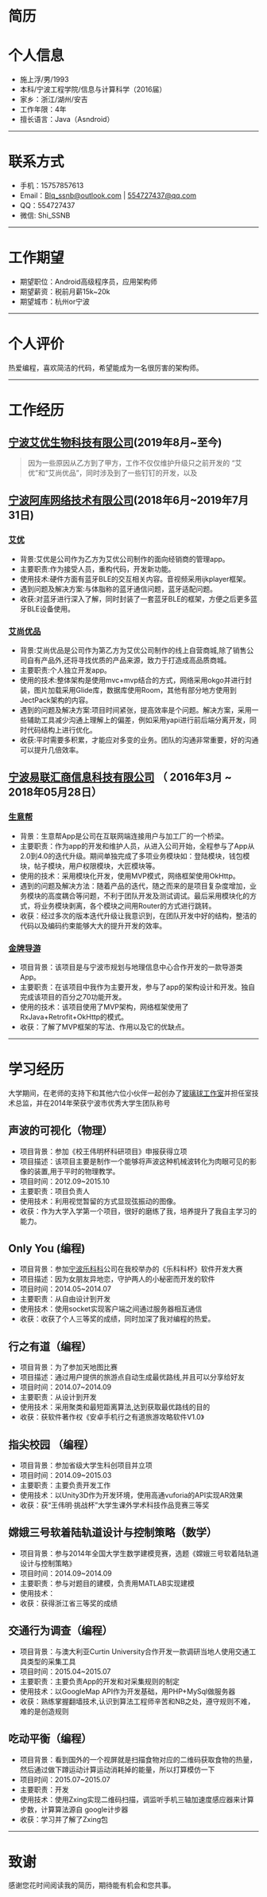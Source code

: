 # 简历

# 个人信息

 - 施上浮/男/1993
 - 本科/宁波工程学院/信息与计算科学（2016届）
 - 家乡：浙江/湖州/安吉
 - 工作年限：4年
 - 擅长语言：Java（Asndroid）

 ---

# 联系方式

- 手机：15757857613
- Email：Blq_ssnb@outlook.com | 554727437@qq.com
- QQ：554727437
- 微信: Shi_SSNB

---

# 工作期望

- 期望职位：Android高级程序员，应用架构师
- 期望薪资：税前月薪15k~20k
- 期望城市：杭州or宁波
---

# 个人评价

热爱编程，喜欢简洁的代码，希望能成为一名很厉害的架构师。

---

# 工作经历
## [宁波艾优生物科技有限公司]()(2019年8月~至今)
> 因为一些原因从乙方到了甲方，工作不仅仅维护升级只之前开发的 “艾优”和“艾尚优品”，同时涉及到了一些钉钉的开发，以及


## [宁波阿库网络技术有限公司]()(2018年6月~2019年7月31日)

### [艾优]()
+ 背景:艾优是公司作为乙方为艾优公司制作的面向经销商的管理app。
+ 主要职责:作为接受人员，重构代码，开发新功能。
+ 使用技术:硬件方面有蓝牙BLE的交互相关内容。音视频采用ijkplayer框架。
+ 遇到问题及解决方案:与体脂称的蓝牙通信问题，蓝牙适配问题。
+ 收获:对蓝牙进行深入了解，同时封装了一套蓝牙BLE的框架，方便之后更多蓝牙BLE设备使用。

### [艾尚优品](http://crm.apiyoo.com:8086/)
+ 背景:艾尚优品是公司作为第乙方为艾优公司制作的线上自营商城,除了销售公司自有产品外,还将寻找优质的产品来源，致力于打造成高品质商城。
+ 主要职责:个人独立开发app。
+ 使用的技术:整体架构是使用mvc+mvp结合的方式，网络采用okgo并进行封装，图片加载采用Glide库，数据库使用Room，其他有部分地方使用到JectPack架构的内容。
+ 遇到的问题及解决方案:项目时间紧张，提高效率是个问题。解决方案，采用一些辅助工具减少沟通上理解上的偏差，例如采用yapi进行前后端分离开发，同时代码结构上进行优化。
+ 收获:平时需要多积累，才能应对多变的业务。团队的沟通非常重要，好的沟通可以提升几倍效率。


## [宁波易联汇商信息科技有限公司](http://www.easylinking.cn/) （ 2016年3月 ~ 2018年05月28日）

### [生意帮](http://www.easylinking.cn/download.html)

+ 背景：生意帮App是公司在互联网端连接用户与加工厂的一个桥梁。
+ 主要职责：作为app的开发和维护人员，从进入公司开始，全程参与了App从2.0到4.0的迭代升级。期间单独完成了多项业务模块如：登陆模块，钱包模块，帖子模块，用户权限模块，大匠模块等。
+ 使用的技术：采用模块化开发，使用MVP模式，网络框架使用OkHttp。
+ 遇到的问题及解决方法：随着产品的迭代，随之而来的是项目复杂度增加，业务模块的高度耦合等问题，不利于团队开发及测试调试。最后采用模块化的方式，将业务模块剥离，各个模块之间用Router的方式进行跳转。
+ 收获：经过多次的版本迭代升级让我意识到，在团队开发中好的结构，整洁的代码以及编码约束能够大大的提升开发的效率。

### [金牌导游](http://shouji.baidu.com/software/11677177.html)
+ 项目背景：该项目是与宁波市规划与地理信息中心合作开发的一款导游类App。
+ 主要职责：在该项目中我作为主要开发，参与了app的架构设计和开发。独自完成该项目的百分之70功能开发。
+ 使用的技术：该项目使用了MVP架构，网络框架使用了RxJava+Retrofit+OkHttp的模式。
+ 收获：了解了MVP框架的写法、作用以及它的优缺点。

---

# 学习经历
大学期间，在老师的支持下和其他六位小伙伴一起创办了[玻璃球工作室](http://www.boliq.cn/)并担任室技术总监，并在2014年荣获宁波市优秀大学生团队称号

## 声波的可视化（物理）

+ 项目背景：参加《校王伟明杯科研项目》申报获得立项
+ 项目描述：该项目主要是制作一个能够将声波这种机械波转化为肉眼可见的影像的装置,用于平时的物理教学。
+ 项目时间：2012.09~2015.10
+ 主要职责：项目负责人
+ 使用技术：利用视觉暂留的方式显现弦振动的图像。
+ 收获：作为大学入学第一个项目，很好的磨练了我，培养提升了我自主学习的能力。

## Only You (编程)
+ 项目背景：参加[宁波乐科科](http://rococo.net.cn/)公司在我校举办的《乐科科杯》软件开发大赛
+ 项目描述：因为女朋友异地恋，守护两人的小秘密而开发的软件
+ 项目时间：2014.05~2014.07
+ 主要职责：从自由设计到开发
+ 使用技术：使用socket实现客户端之间通过服务器相互通信
+ 收获：收获了个人三等奖的成绩，同时加深了我对编程的热爱。

## 行之有道（编程）

+ 项目背景：为了参加天地图比赛
+ 项目描述：通过用户提供的旅游点自动生成最优路线,并且可以分享给好友
+ 项目时间：2014.07~2014.09
+ 主要职责：从设计到开发
+ 使用技术：采用聚类和最短距离算法,达到获取最优路线的目的
+ 收获：获软件著作权《安卓手机行之有道旅游攻略软件V1.0》

## 指尖校园 （编程）

+ 项目背景：参加省级大学生科创项目并立项
+ 项目时间：2014.09~2015.03
+ 主要职责：主要负责开发工作
+ 使用技术：以Unity3D作为开发环境，使用高通vuforia的API实现AR效果
+ 收获：获“王伟明·挑战杯”大学生课外学术科技作品竞赛三等奖

## 嫦娥三号软着陆轨道设计与控制策略（数学）

+ 项目背景：参与2014年全国大学生数学建模竞赛，选题《嫦娥三号软着陆轨道设计与控制策略》
+ 项目时间：2014.09~2014.09
+ 主要职责：参与对题目的建模，负责用MATLAB实现建模
+ 使用技术：
+ 收获：获得浙江省三等奖的成绩

## 交通行为调查（编程）

+ 项目背景：与澳大利亚Curtin University合作开发一款调研当地人使用交通工具类型的采集工具
+ 项目时间：2015.04~2015.07
+ 主要职责：主要负责App的开发和对采集规则的制定
+ 使用技术：以GoogleMap API作为开发基础，用PHP+MySql做服务器
+ 收获：熟练掌握翻墙技术,认识到算法工程师辛苦和NB之处，遵守规则不难，难的是创造规则


## 吃动平衡（编程）

+ 项目背景：看到国外的一个视屏就是扫描食物对应的二维码获取食物的热量，然后通过做下蹲运动计算运动消耗掉的能量，所以打算模仿一下
+ 项目时间：2015.07~2015.07
+ 主要职责：开发
+ 使用技术：使用Zxing实现二维码扫描，调监听手机三轴加速度感应器来计算步数，计算算法源自 google计步器
+ 收获：学习并了解了Zxing包

---


# 致谢
感谢您花时间阅读我的简历，期待能有机会和您共事。
